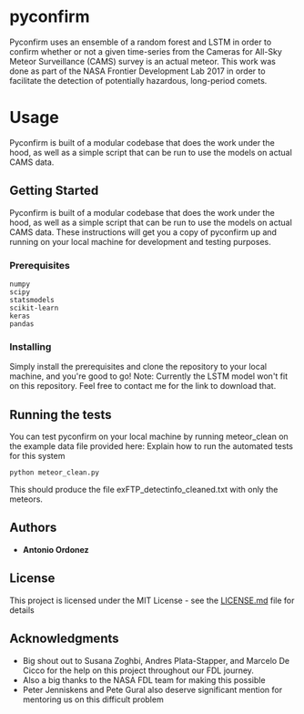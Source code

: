 # pyconfirm
Pyconfirm uses an ensemble of a random forest and LSTM in order to confirm whether or not a given time-series from the  Cameras for All-Sky Meteor Surveillance (CAMS) survey is an actual meteor. This work was done as part of the NASA Frontier Development Lab 2017 in order to facilitate the detection of potentially hazardous, long-period comets.

# Usage
Pyconfirm is built of a modular codebase that does the work under the hood, as well as a simple script that can be run to use the models on actual CAMS data. 

## Getting Started

Pyconfirm is built of a modular codebase that does the work under the hood, as well as a simple script that can be run to use the models on actual CAMS data. These instructions will get you a copy of pyconfirm up and running on your local machine for development and testing purposes. 

### Prerequisites

```
numpy
scipy
statsmodels
scikit-learn
keras
pandas
```

### Installing

Simply install the prerequisites and clone the repository to your local machine, and you're good to go! Note: Currently the LSTM model won't fit on this repository. Feel free to contact me for the link to download that.

## Running the tests

You can test pyconfirm on your local machine by running meteor_clean on the example data file provided here:
Explain how to run the automated tests for this system

```
python meteor_clean.py
```

This should produce the file exFTP_detectinfo_cleaned.txt with only the meteors.

## Authors

* **Antonio Ordonez**

## License

This project is licensed under the MIT License - see the [LICENSE.md](LICENSE.md) file for details

## Acknowledgments

* Big shout out to Susana Zoghbi, Andres Plata-Stapper, and Marcelo De Cicco for the help on this project throughout our FDL journey.
* Also a big thanks to the NASA FDL team for making this possible
* Peter Jenniskens and Pete Gural also deserve significant mention for mentoring us on this difficult problem
